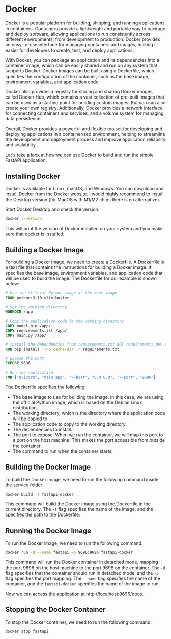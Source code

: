 # Docker

Docker is a popular platform for building, shipping, and running applications in containers. Containers provide a lightweight and portable way to package and deploy software, allowing applications to run consistently across different environments, from development to production. Docker provides an easy-to-use interface for managing containers and images, making it easier for developers to create, test, and deploy applications.

With Docker, you can package an application and its dependencies into a container image, which can be easily shared and run on any system that supports Docker. Docker images can be built using a Dockerfile, which specifies the configuration of the container, such as the base image, environment variables, and application code.

Docker also provides a registry for storing and sharing Docker images, called Docker Hub, which contains a vast collection of pre-built images that can be used as a starting point for building custom images. But you can also create your own registry. Additionally, Docker provides a network interface for connecting containers and services, and a volume system for managing data persistence.

Overall, Docker provides a powerful and flexible toolset for developing and deploying applications in a containerized environment, helping to streamline the development and deployment process and improve application reliability and scalability.

Let's take a look at how we can use Docker to build and run the simple FastAPI application.

## Installing Docker

Docker is available for Linux, macOS, and Windows. You can download and install Docker from the [Docker website](https://www.docker.com/products/docker-desktop). I would highly recommend to install the Desktop version (for MacOS with M1/M2 chips there is no alternative). 

Start Docker Desktop and check the version:

```bash
docker --version
```

This will print the version of Docker installed on your system and you make sure that docker is installed.

## Building a Docker Image

For building a Docker image, we need to create a Dockerfile. A Dockerfile is a text file that contains the instructions for building a Docker image. It specifies the base image, environment variables, and application code that will be used to build the image. The Dockerfile for our example is shown below:

```dockerfile
# Use the official Python image as the base image
FROM python:3.10-slim-buster

# Set the working directory
WORKDIR /app

# Copy the application code to the working directory
COPY model.bin /app/
COPY requirements.txt /app/
COPY main.py /app/

# Install the dependencies from requirements.txt NOT requirements_dev.txt
RUN pip install --no-cache-dir -r requirements.txt

# Expose the port
EXPOSE 9696

# Run the application
CMD ["uvicorn", "main:app", "--host", "0.0.0.0", "--port", "9696"]
```

The Dockerfile specifies the following:

- The base image to use for building the image. In this case, we are using the official Python image, which is based on the Debian Linux distribution.
- The working directory, which is the directory where the application code will be copied to.
- The application code to copy to the working directory.
- The dependencies to install.
- The port to expose. When we run the container, we will map this port to a port on the host machine. This makes the port accessible from outside the container.
- The command to run when the container starts.

## Building the Docker Image

To build the Docker image, we need to run the following command inside the service folder:

```bash
docker build -t fastapi-docker .
```

This command will build the Docker image using the Dockerfile in the current directory. The `-t` flag specifies the name of the image, and the . specifies the path to the Dockerfile.

## Running the Docker Image

To run the Docker image, we need to run the following command:

```bash
docker run -d --name fastapi -p 9696:9696 fastapi-docker
```

This command will run the Docker container in detached mode, mapping the port 9696 on the host machine to the port 9696 on the container. The `-d` flag specifies that the container should run in detached mode, and the `-p` flag specifies the port mapping. The `--name` flag specifies the name of the container, and the `fastapi-docker` specifies the name of the image to run.

Now we can access the application at http://localhost:9696/docs.

## Stopping the Docker Container

To stop the Docker container, we need to run the following command:

```bash
docker stop fastapi
```
